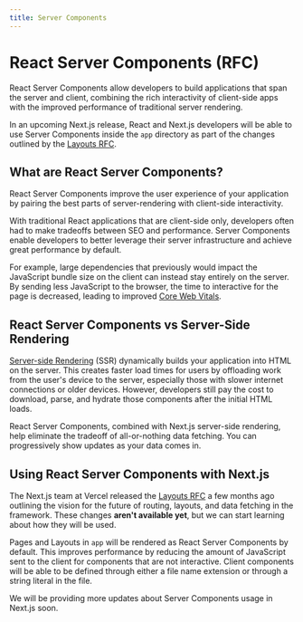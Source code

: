 ```yaml
---
title: Server Components
---
```


# React Server Components (RFC)

React Server Components allow developers to build applications that span the server and client, combining the rich interactivity of client-side apps with the improved performance of traditional server rendering.

In an upcoming Next.js release, React and Next.js developers will be able to use Server Components inside the `app` directory as part of the changes outlined by the [Layouts RFC](https://nextjs.org/blog/layouts-rfc).

## What are React Server Components?

React Server Components improve the user experience of your application by pairing the best parts of server-rendering with client-side interactivity.

With traditional React applications that are client-side only, developers often had to make tradeoffs between SEO and performance. Server Components enable developers to better leverage their server infrastructure and achieve great performance by default.

For example, large dependencies that previously would impact the JavaScript bundle size on the client can instead stay entirely on the server. By sending less JavaScript to the browser, the time to interactive for the page is decreased, leading to improved [Core Web Vitals](https://vercel.com/blog/core-web-vitals).

## React Server Components vs Server-Side Rendering

[Server-side Rendering](/docs/basic-features/pages.md#server-side-rendering) (SSR) dynamically builds your application into HTML on the server. This creates faster load times for users by offloading work from the user's device to the server, especially those with slower internet connections or older devices. However, developers still pay the cost to download, parse, and hydrate those components after the initial HTML loads.

React Server Components, combined with Next.js server-side rendering, help eliminate the tradeoff of all-or-nothing data fetching. You can progressively show updates as your data comes in.

## Using React Server Components with Next.js

The Next.js team at Vercel released the [Layouts RFC](https://nextjs.org/blog/layouts-rfc) a few months ago outlining the vision for the future of routing, layouts, and data fetching in the framework. These changes **aren't available yet**, but we can start learning about how they will be used.

Pages and Layouts in `app` will be rendered as React Server Components by default. This improves performance by reducing the amount of JavaScript sent to the client for components that are not interactive. Client components will be able to be defined through either a file name extension or through a string literal in the file.

We will be providing more updates about Server Components usage in Next.js soon.